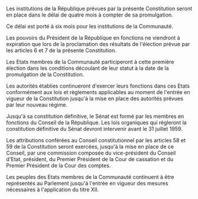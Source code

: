 Les institutions de la République prévues par la présente Constitution seront en place dans le délai de quatre mois à compter de sa promulgation.

Ce délai est porté à six mois pour les institutions de la Communauté.

Les pouvoirs du Président de la République en fonctions ne viendront à expiration que lors de la proclamation des résultats de l'élection prévue par les articles 6 et 7 de la présente Constitution.

Les Etats membres de la Communauté participeront à cette première élection dans les conditions découlant de leur statut à la date de la promulgation de la Constitution.

Les autorités établies continueront d'exercer leurs fonctions dans ces Etats conformément aux lois et règlements applicables au moment de l'entrée en vigueur de la Constitution jusqu'à la mise en place des autorités prévues par leur nouveau régime.

Jusqu'à sa constitution définitive, le Sénat est formé par les membres en fonctions du Conseil de la République. Les lois organiques qui régleront la constitution définitive du Sénat devront intervenir avant le 31 juillet 1959.

Les attributions conférées au Conseil constitutionnel par les articles 58 et 59 de la Constitution seront exercées, jusqu'à la mise en place de ce Conseil, par une commission composée du vice-président du Conseil d'Etat, président, du Premier Président de la Cour de cassation et du Premier Président de la Cour des comptes.

Les peuples des Etats membres de la Communauté continuent à être représentés au Parlement jusqu'à l'entrée en vigueur des mesures nécessaires à l'application du titre XII.
